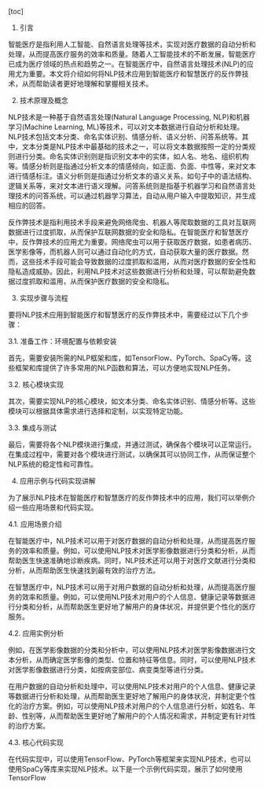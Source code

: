
[toc]                    
                
                
1. 引言

智能医疗是指利用人工智能、自然语言处理等技术，实现对医疗数据的自动分析和处理，从而提高医疗服务的效率和质量。随着人工智能技术的不断发展，智能医疗已成为医疗领域的热点和趋势之一。在智能医疗中，自然语言处理技术(NLP)的应用尤为重要。本文将介绍如何将NLP技术应用到智能医疗和智慧医疗的反作弊技术，从而帮助读者更好地理解和掌握相关技术。

2. 技术原理及概念

NLP技术是一种基于自然语言处理(Natural Language Processing, NLP)和机器学习(Machine Learning, ML)等技术，可以对文本数据进行自动分析和处理。NLP技术包括文本分类、命名实体识别、情感分析、语义分析、问答系统等。其中，文本分类是NLP技术中最基础的技术之一，可以将文本数据按照一定的分类规则进行分类。命名实体识别则是指识别文本中的实体，如人名、地名、组织机构等。情感分析则是指通过分析文本的情感倾向，如正面、负面、中性等，来对文本进行情感标注。语义分析则是指通过分析文本的语义关系，如句子中的语法结构、逻辑关系等，来对文本进行语义理解。问答系统则是指基于机器学习和自然语言处理技术的问答系统，可以通过机器学习算法，自动从用户输入中提取知识，并生成相应的回答。

反作弊技术是指利用技术手段来避免网络爬虫、机器人等爬取数据的工具对互联网数据进行过度抓取，从而保护互联网数据的安全和隐私。在智能医疗和智慧医疗中，反作弊技术的应用尤为重要。网络爬虫可以用于获取医疗数据，如患者病历、医学影像等，而机器人则可以通过自动化的方式，自动获取大量的医疗数据。然而，这些技术手段可能会导致数据的过度抓取和滥用，从而对医疗数据的安全性和隐私造成威胁。因此，利用NLP技术对这些数据进行分析和处理，可以帮助避免数据过度抓取和滥用，从而保护医疗数据的安全和隐私。

3. 实现步骤与流程

要将NLP技术应用到智能医疗和智慧医疗的反作弊技术中，需要经过以下几个步骤：

3.1. 准备工作：环境配置与依赖安装

首先，需要安装所需的NLP框架和库，如TensorFlow、PyTorch、SpaCy等。这些框架和库提供了许多常用的NLP函数和算法，可以方便地实现NLP任务。

3.2. 核心模块实现

其次，需要实现NLP的核心模块，如文本分类、命名实体识别、情感分析等。这些模块可以根据具体需求进行选择和定制，以实现特定功能。

3.3. 集成与测试

最后，需要将各个NLP模块进行集成，并通过测试，确保各个模块可以正常运行。在集成过程中，需要对各个模块进行测试，以确保其可以协同工作，从而保证整个NLP系统的稳定性和可靠性。

4. 应用示例与代码实现讲解

为了展示NLP技术在智能医疗和智慧医疗的反作弊技术中的应用，我们可以举例介绍一些应用场景和代码实现。

4.1. 应用场景介绍

在智能医疗中，NLP技术可以用于对医疗数据的自动分析和处理，从而提高医疗服务的效率和质量。例如，可以使用NLP技术对医学影像数据进行分类和分析，从而帮助医生快速准确地诊断疾病。同时，NLP技术还可以用于对医疗文献进行分类和分析，从而帮助医生快速找到最有效的治疗方法。

在智慧医疗中，NLP技术可以用于对用户数据的自动分析和处理，从而提高医疗服务的效率和质量。例如，可以使用NLP技术对用户的个人信息、健康记录等数据进行分类和分析，从而帮助医生更好地了解用户的身体状况，并提供更个性化的医疗服务。

4.2. 应用实例分析

例如，在医学影像数据的分类和分析中，可以使用NLP技术对医学影像数据进行文本分析，从而确定医学影像的类型、位置和特征等信息。同时，可以使用NLP技术对医学影像数据进行分类，如按病变部位、病变类型等进行分类。

在用户数据的自动分析和处理中，可以使用NLP技术对用户的个人信息、健康记录等数据进行分析和处理，从而帮助医生更好地了解用户的身体状况，并制定更个性化的治疗方案。例如，可以使用NLP技术对用户的个人信息进行分析，如姓名、年龄、性别等，从而帮助医生更好地了解用户的个人情况和需求，并制定更有针对性的治疗方案。

4.3. 核心代码实现

在代码实现中，可以使用TensorFlow、PyTorch等框架来实现NLP技术，也可以使用SpaCy等库来实现NLP技术。以下是一个示例代码实现，展示了如何使用TensorFlow

